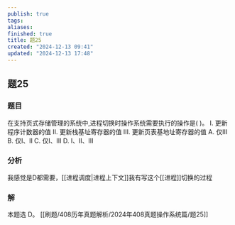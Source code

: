 ```yaml
---
publish: true
tags: 
aliases: 
finished: true
title: 题25
created: "2024-12-13 09:41"
updated: "2024-12-13 17:48"
---
```

## 题25
### 题目
在支持页式存储管理的系统中,进程切换时操作系统需要执行的操作是( )。
I. 更新程序计数器的值 
II. 更新栈基址寄存器的值 
III. 更新页表基地址寄存器的值
A. 仅III 
B. 仅I、II 
C. 仅I、III 
D. I、II、III
### 分析
我感觉是D都需要，[[进程调度|进程上下文]]我有写这个[[进程]]切换的过程
### 解
本题选 D。
[[刷题/408历年真题解析/2024年408真题操作系统篇/题25]]